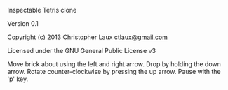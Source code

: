 Inspectable Tetris clone 

Version 0.1

Copyright (c) 2013 Christopher Laux <ctlaux@gmail.com>

Licensed under the GNU General Public License v3

Move brick about using the left and right arrow. Drop by holding the down arrow. Rotate counter-clockwise by pressing the up arrow. Pause with the 'p' key.

